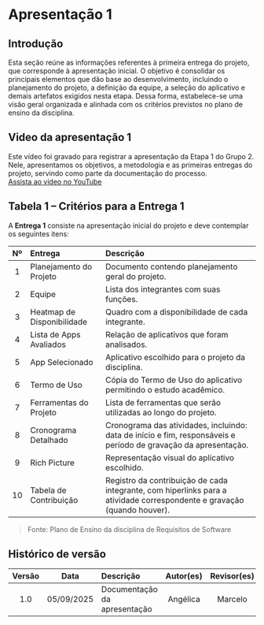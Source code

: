 # Apresentação 1

## Introdução

Esta seção reúne as informações referentes à primeira entrega do projeto, que corresponde à apresentação inicial. O objetivo é consolidar os principais elementos que dão base ao desenvolvimento, incluindo o planejamento do projeto, a definição da equipe, a seleção do aplicativo e demais artefatos exigidos nesta etapa. Dessa forma, estabelece-se uma visão geral organizada e alinhada com os critérios previstos no plano de ensino da disciplina.

## Video da apresentação 1

Este vídeo foi gravado para registrar a apresentação da Etapa 1 do Grupo 2.  
Nele, apresentamos os objetivos, a metodologia e as primeiras entregas do projeto, servindo como parte da documentação do processo.  
[Assista ao vídeo no YouTube](https://www.youtube.com/watch?v=mAeFDw2IV84)

## Tabela 1 – Critérios para a Entrega 1

A **Entrega 1** consiste na apresentação inicial do projeto e deve contemplar os seguintes itens:

| Nº  | Entrega                    | Descrição                                                                                                               |
| :-: | :------------------------- | :---------------------------------------------------------------------------------------------------------------------- |
|  1  | Planejamento do Projeto    | Documento contendo planejamento geral do projeto.                                                                       |
|  2  | Equipe                     | Lista dos integrantes com suas funções.                                                                                 |
|  3  | Heatmap de Disponibilidade | Quadro com a disponibilidade de cada integrante.                                                                        |
|  4  | Lista de Apps Avaliados    | Relação de aplicativos que foram analisados.                                                                            |
|  5  | App Selecionado            | Aplicativo escolhido para o projeto da disciplina.                                                                      |
|  6  | Termo de Uso               | Cópia do Termo de Uso do aplicativo permitindo o estudo acadêmico.                                                      |
|  7  | Ferramentas do Projeto     | Lista de ferramentas que serão utilizadas ao longo do projeto.                                                          |
|  8  | Cronograma Detalhado       | Cronograma das atividades, incluindo: data de início e fim, responsáveis e período de gravação da apresentação.         |
|  9  | Rich Picture               | Representação visual do aplicativo escolhido.                                                                           |
| 10  | Tabela de Contribuição     | Registro da contribuição de cada integrante, com hiperlinks para a atividade correspondente e gravação (quando houver). |

> Fonte: Plano de Ensino da disciplina de Requisitos de Software

## Histórico de versão

| Versão |    Data    | Descrição                    | Autor(es) | Revisor(es) |
| :----: | :--------: | :--------------------------- | :-------: | :---------: |
|  1.0   | 05/09/2025 | Documentação da apresentação | Angélica  |   Marcelo   |
